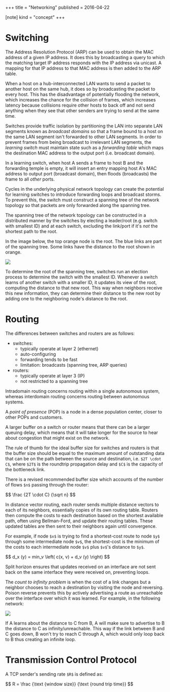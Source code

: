 +++
title = "Networking"
published = 2016-04-22

[note]
kind = "concept"
+++

# Switching

The Address Resolution Protocol (ARP) can be used to obtain the MAC address of a given IP address. It does this by broadcasting a query to which the matching target IP address responds with the IP address via unicast. A mapping for that IP address to that MAC address is then added to the ARP table.

When a host on a hub-interconnected LAN wants to send a packet to another host on the same hub, it does so by broadcasting the packet to every host. This has the disadvantage of potentially flooding the network, which increases the chance for the collision of frames, which increases latency because collisions require other hosts to back off and not send anything when they see that other senders are trying to send at the same time.

Switches provide traffic isolation by partitioning the LAN into separate LAN segments known as _broadcast domains_ so that a frame bound to a host on the same LAN segment isn't forwarded to other LAN segments. In order to prevent frames from being broadcast to irrelevant LAN segments, the _learning switch_ must maintain state such as a _forwarding table_ which maps the destination MAC address to the output port (i.e. broadcast domain).

In a learning switch, when host A sends a frame to host B and the forwarding temple is empty, it will insert an entry mapping host A's MAC address to output port (broadcast domain), then floods (broadcasts) the frame to all _other_ ports.

Cycles in the underlying physical network topology can create the potential for learning switches to introduce forwarding loops and broadcast storms. To prevent this, the switch must construct a spanning tree of the network topology so that packets are only forwarded along the spanning tree.

The spanning tree of the network topology can be constructed in a distributed manner by the switches by electing a leader/root (e.g. switch with smallest ID) and at each switch, excluding the link/port if it's _not_ the shortest path to the root.

In the image below, the top orange node is the root. The blue links are part of the spanning tree. Some links have the distance to the root shown in orange.

<img src="//i.imgur.com/GpjILZs.png" class="center" />

To determine the root of the spanning tree, switches run an election process to determine the switch with the smallest ID. Whenever a switch learns of another switch with a smaller ID, it updates its view of the root, computing the distance to that new root. This way when neighbors receive this new information, they can determine their distance to the new root by adding one to the neighboring node's distance to the root.

# Routing

The differences between switches and routers are as follows:

* switches:
    * typically operate at layer 2 (ethernet)
    * auto-configuring
    * forwarding tends to be fast
    * limitation: broadcasts (spanning tree, ARP queries)
* routers:
    * typically operate at layer 3 (IP)
    * not restricted to a spanning tree

Intradomain routing concerns routing within a single autonomous system, whereas interdomain routing concerns routing between autonomous systems.

A _point of presence_ (POP) is a node in a dense population center, closer to other POPs and customers.

A larger buffer on a switch or router means that there can be a larger queuing delay, which means that it will take longer for the source to hear about congestion that might exist on the network.

The rule of thumb for the ideal buffer size for switches and routers is that the buffer size should be equal to the maximum amount of outstanding data that can be on the path between the source and destination, i.e. `$2T \cdot C$`, where `$2T$` is the roundtrip propagation delay and `$C$` is the capacity of the bottleneck link.

There is a revised recommended buffer size which accounts of the number of flows `$n$` passing through the router:

<div>$$ \frac {2T \cdot C} {\sqrt n} $$</div>

In distance vector routing, each router sends multiple distance vectors to each of its neighbors, essentially copies of its own routing table. Routers then compute the costs to each destination based on the shortest available path, often using Bellman-Ford, and update their routing tables. These updated tables are then sent to their neighbors again until convergence.

For example, if node `$x$` is trying to find a shortest-cost route to node `$y$` through some intermediate node `$v$`, the shortest-cost is the minimum of the costs to each intermediate node `$v$` plus `$v$`'s distance to `$y$`.

<div>$$ d_x (y) = min_v \left( c(x, v) + d_v (y) \right) $$</div>

Split horizon ensures that updates received on an interface are not sent back on the same interface they were received on, preventing loops.

The _count to infinity problem_ is when the cost of a link changes but a neighbor chooses to reach a destination by visiting the node and reversing. Poison reverse prevents this by actively advertising a route as unreachable over the interface over which it was learned. For example, in the following network:

<img src="//upload.wikimedia.org/wikipedia/commons/thumb/b/ba/A-B-C.svg/300px-A-B-C.svg.png" class="center" />

If A learns about the distance to C from B, A will make sure to advertise to B the distance to C as infinity/unreachable. This way if the link between B and C goes down, B won't try to reach C through A, which would only loop back to B thus creating an infinite loop.

# Transmission Control Protocol

A TCP sender's sending rate `$R$` is defined as:

<div>$$ R = \frac {\text {window size}} {\text {round trip time}} $$</div>

